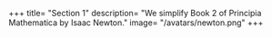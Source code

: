 +++
title= "Section 1"
description= "We simplify Book 2 of Principia Mathematica by Isaac Newton."
image= "/avatars/newton.png"
+++
